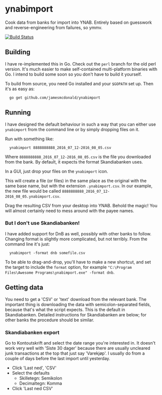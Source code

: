 # ynabimport

Cook data from banks for import into YNAB.  Entirely based on
guesswork and reverse-engineering from failures, so ymmv.

[![Build Status](https://travis-ci.org/jamesmcdonald/ynabimport.svg?branch=master)](https://travis-ci.org/jamesmcdonald/ynabimport)

## Building

I have re-implemented this in Go. Check out the `perl` branch for the old perl
version. It's much easier to make self-contained multi-platform binaries with
Go. I intend to build some soon so you don't have to build it yourself.

To build from source, you need Go installed and your `$GOPATH` set up. Then it's as easy as:
```
  go get github.com/jamesmcdonald/ynabimport
```

## Running

I have designed the default behaviour in such a way that you can either use
`ynabimport` from the command line or by simply dropping files on it.

Run with something like:
```
  ynabimport 8888888888_2016_07_12-2016_08_05.csv
```

Where `8888888888_2016_07_12-2016_08_05.csv` is the file you downloaded
from the bank. By default, it expects the format Skandiabanken uses.

In a GUI, just drop your files on the `ynabimport` icon.

This will create a file (or files) in the same place as the original with the
same base name, but with the extension `.ynabimport.csv`. In our example, the
new file would be called `8888888888_2016_07_12-2016_08_05.ynabimport.csv`.

Drag the resulting CSV from your desktop into YNAB. Behold the magic! You will
almost certainly need to mess around with the payee names.

### But I don't use Skandiabanken!

I have added support for DnB as well, possibly with other banks to follow.
Changing format is slightly more complicated, but not terribly. From the
command line it's just:

```
  ynabimport -format dnb somefile.csv
```

To be able to drag-and-drop, you'll have to make a new shortcut, and set the
target to include the `format` option, for example `"C:\Program Files\Awesome
Programs\ynabimport.exe" -format dnb`.

## Getting data

You need to get a 'CSV' or 'text' download from the relevant bank. The
important thing is downloading the data with semicolon-separated fields,
because that's what the script expects. This is the default in
Skandiabanken. Detailed instructions for Skandiabanken are below; for
other banks the procedure should be similar.

### Skandiabanken export

Go to Kontoutskrift and select the date range you're interested in. It
doesn't work very well with 'Siste 30 dager' because there are usually
uncleared junk transactions at the top that just say 'Varekjøp'. I usually do
from a couple of days before the last import until yesterday.

* Click 'Last ned', 'CSV'
* Select the defaults
  * Skilletegn: Semikolon
  * Decimaltegn: Komma
* Click 'Last ned CSV'
